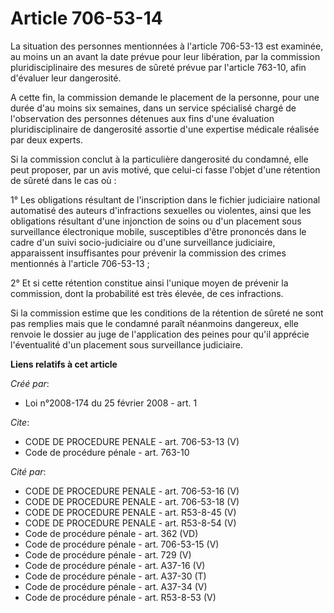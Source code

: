 # Article 706-53-14

La situation des personnes mentionnées à l'article 706-53-13 est examinée, au moins un an avant la date prévue pour leur
libération, par la commission pluridisciplinaire des mesures de sûreté prévue par l'article 763-10, afin d'évaluer leur
dangerosité. 

A cette fin, la commission demande le placement de la personne, pour une durée d'au moins six semaines, dans un service
spécialisé chargé de l'observation des personnes détenues aux fins d'une évaluation pluridisciplinaire de dangerosité
assortie d'une expertise médicale réalisée par deux experts. 

Si la commission conclut à la particulière dangerosité du condamné, elle peut proposer, par un avis motivé, que celui-ci
fasse l'objet d'une rétention de sûreté dans le cas où : 

1° Les obligations résultant de l'inscription dans le fichier judiciaire national automatisé des auteurs d'infractions
sexuelles ou violentes, ainsi que les obligations résultant d'une injonction de soins ou d'un placement sous surveillance
électronique mobile, susceptibles d'être prononcés dans le cadre d'un suivi socio-judiciaire ou d'une surveillance
judiciaire, apparaissent insuffisantes pour prévenir la commission des crimes mentionnés à l'article 706-53-13 ; 

2° Et si cette rétention constitue ainsi l'unique moyen de prévenir la commission, dont la probabilité est très élevée, de
ces infractions. 

Si la commission estime que les conditions de la rétention de sûreté ne sont pas remplies mais que le condamné paraît
néanmoins dangereux, elle renvoie le dossier au juge de l'application des peines pour qu'il apprécie l'éventualité d'un
placement sous surveillance judiciaire.

**Liens relatifs à cet article**

_Créé par_:

  - Loi n°2008-174 du 25 février 2008 - art. 1

_Cite_:

  - CODE DE PROCEDURE PENALE - art. 706-53-13 (V)
  - Code de procédure pénale - art. 763-10

_Cité par_:

  - CODE DE PROCEDURE PENALE - art. 706-53-16 (V)
  - CODE DE PROCEDURE PENALE - art. 706-53-18 (V)
  - CODE DE PROCEDURE PENALE - art. R53-8-45 (V)
  - CODE DE PROCEDURE PENALE - art. R53-8-54 (V)
  - Code de procédure pénale - art. 362 (VD)
  - Code de procédure pénale - art. 706-53-15 (V)
  - Code de procédure pénale - art. 729 (V)
  - Code de procédure pénale - art. A37-16 (V)
  - Code de procédure pénale - art. A37-30 (T)
  - Code de procédure pénale - art. A37-34 (V)
  - Code de procédure pénale - art. R53-8-53 (V)
